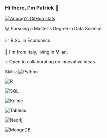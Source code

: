 ### Hi there, I'm Patrick 👋

[![Anurag's GitHub stats](https://github-readme-stats.vercel.app/api?username=patrickk00)](https://github.com/anuraghazra/github-readme-stats)

💻 Pursuing a Master's Degree in Data Science 

📈 B.Sc. in Economics 

📍 I'm from Italy, living in Milan. 

💡 Open to collaborating on innovative ideas.

Skills: 
![Python](https://img.shields.io/badge/-Python-3776AB?style=flat-square&logo=python&logoColor=white)

![R](https://img.shields.io/badge/-R-276DC3?style=flat-square&logo=r&logoColor=white)

![SQL](https://img.shields.io/badge/-SQL-4479A1?style=flat-square&logo=sql&logoColor=white)

![Knime](https://img.shields.io/badge/-Knime-F4C300?style=flat-square&logo=knime&logoColor=white)

![Tableau](https://img.shields.io/badge/-Tableau-E97627?style=flat-square&logo=tableau&logoColor=white)

![Neo4j](https://img.shields.io/badge/-Neo4j-008CC1?style=flat-square&logo=neo4j&logoColor=white)

![MongoDB](https://img.shields.io/badge/-MongoDB-47A248?style=flat-square&logo=mongodb&logoColor=white)



